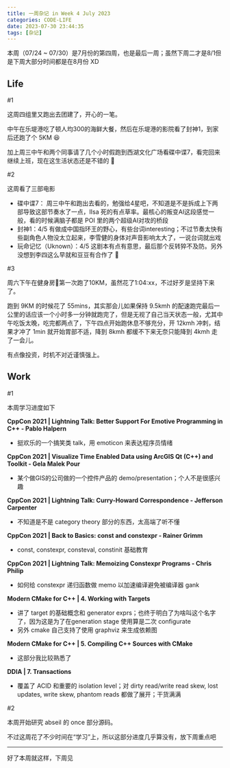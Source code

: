 ```yaml
---
title: 一周杂记 in Week 4 July 2023
categories: CODE-LIFE
date: 2023-07-30 23:44:35
tags: [杂记]
---
```

本周（07/24 ~ 07/30）是7月份的第四周，也是最后一周；虽然下周二才是8/1但是下周大部分时间都是在8月份 XD

## Life

\#1

这周四组里又跑出去团建了，开心的一笔。

中午在乐堤港吃了顿人均300的海鲜大餐，然后在乐堤港的影院看了封神1，到家后还跑了个 5KM 😆

加上周三中午和两个同事请了几个小时假跑到西湖文化广场看碟中谍7，看完回来继续上班，现在这生活状态还是不错的 🤣

\#2

这周看了三部电影

- 碟中谍7： 周三中午和跑出去看的，勉强给4星吧，不知道是不是拆成上下两部导致这部节奏水了一点，IIsa 死的有点草率。最核心的叛变AI这段感觉一般，看的时候满脑子都是 POI 里的两个超级AI对攻的桥段
- 封神1：4/5 有做成中国指环王的野心，有些台词interesting；不过节奏太快有些副角色人物没太立起来，李雪健的身体对声音影响太大了，一说台词就出戏
- 玩命记忆（Uknown）：4/5 这剧本有点有意思，最后那个反转猝不及防。另外没想到李四这么早就和豆豆有合作了 🤣

\#3

周六下午在健身房🏃‍第一次跑了10KM，虽然花了1:04:xx，不过好歹是坚持下来了。

跑到 9KM 的时候花了 55mins，其实那会儿如果保持 9.5kmh 的配速跑完最后一公里的话应该一个小时多一分钟就跑完了，但是无视了自己当天状态一般，尤其中午吃饭太晚，吃完都两点了，下午四点开始跑休息不够充分，开 12kmh 冲刺，结果才冲了 1min 就开始胃部不适，降到 8kmh 都缓不下来无奈只能降到 4kmh 走了一会儿。

有点像投资，时机不对近谨慎强上。

## Work

\#1

本周学习进度如下

**CppCon 2021 | Lightning Talk: Better Support For Emotive Programming in C++ - Pablo Halpern**

- 挺欢乐的一个搞笑类 talk，用 emoticon 来表达程序员情绪

**CppCon 2021 | Visualize Time Enabled Data using ArcGIS Qt (C++) and Toolkit - Gela Malek Pour**

- 某个做GIS的公司做的一个控件产品的 demo/presentation；个人不是很感兴趣

**CppCon 2021 | Lightning Talk: Curry-Howard Correspondence - Jefferson Carpenter**

- 不知道是不是 category theory 部分的东西，太高端了听不懂

**CppCon 2021 | Back to Basics: const and constexpr - Rainer Grimm**

- const, constexpr, consteval, constinit 基础教育

**CppCon 2021 | Lightning Talk: Memoizing Constexpr Programs - Chris Philip**

- 如何给 constexpr 递归函数做 memo 以加速编译避免被编译器 gank

**Modern CMake for C++ | 4. Working with Targets**

- 讲了 target 的基础概念和 generator exprs；也终于明白了为啥叫这个名字了，因为这是为了在generation stage 使用算是二次 configurate
- 另外 cmake 自己支持了使用 graphviz 来生成依赖图

**Modern CMake for C++ | 5. Compiling C++ Sources with CMake**

- 这部分我比较熟悉了

**DDIA | 7. Transactions**

- 覆盖了 ACID 和重要的 isolation level；对 dirty read/write read skew, lost updates, write skew, phantom reads 都做了展开；干货满满

\#2

本周开始研究 abseil 的 once 部分源码。

不过这周花了不少时间在“学习”上，所以这部分进度几乎算没有，放下周重点吧

---

好了本周就这样，下周见
